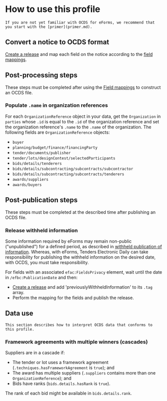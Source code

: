 # How to use this profile

```{attention}
If you are not yet familiar with OCDS for eForms, we recommend that you start with the [primer](primer.md).
```

## Convert a notice to OCDS format

[Create a release](operations.md#create-a-release) and map each field on the notice according to the [field mappings](mapping).

## Post-processing steps

These steps must be completed after using the [Field mappings](mapping) to construct an OCDS file.

### Populate `.name` in organization references

For each `OrganizationReference` object in your data, get the `Organization` in `parties` whose `.id` is equal to the `.id` of the organization reference and set the organization reference's `.name` to the `.name` of the organization. The following fields are `OrganizationReference` objects:

* `buyer`
* `planning/budget/finance/financingParty`
* `tender/documents/publisher`
* `tender/lots/designContest/selectedParticipants`
* `bids/details/tenderers`
* `bids/details/subcontracting/subcontracts/subcontractor`
* `bids/details/subcontracting/subcontracts/tenderers`
* `awards/suppliers`
* `awards/buyers`

## Post-publication steps

These steps must be completed at the described time after publishing an OCDS file.

### Release withheld information

Some information required by eForms may remain non-public ("unpublished") for a defined period, as described in [withheld publication of information](https://docs.ted.europa.eu/eforms/latest/schema/withheld-publication.html). Whereas, with eForms, Tenders Electronic Daily can take responsibility for publishing the withheld information on the desired date, with OCDS, you must take responsibility.

For fields with an associated `efac:FieldsPrivacy` element, wait until the date in `/efbc:PublicationDate` and then:

* [Create a release](operations.md#create-a-release) and add 'previouslyWithheldInformation' to its `.tag` array.
* Perform the mapping for the fields and publish the release.

## Data use

```{admonition} Summary
This section describes how to interpret OCDS data that conforms to this profile.
```

### Framework agreements with multiple winners (cascades)

Suppliers are in a cascade if:

* The tender or lot uses a framework agreement (`.techniques.hasFrameworkAgreement` is `true`); and
* The award has multiple suppliers (`.suppliers` contains more than one `OrganizationReference`); and
* Bids have ranks (`bids.details.hasRank` is `true`).

The rank of each bid might be available in `bids.details.rank`.
